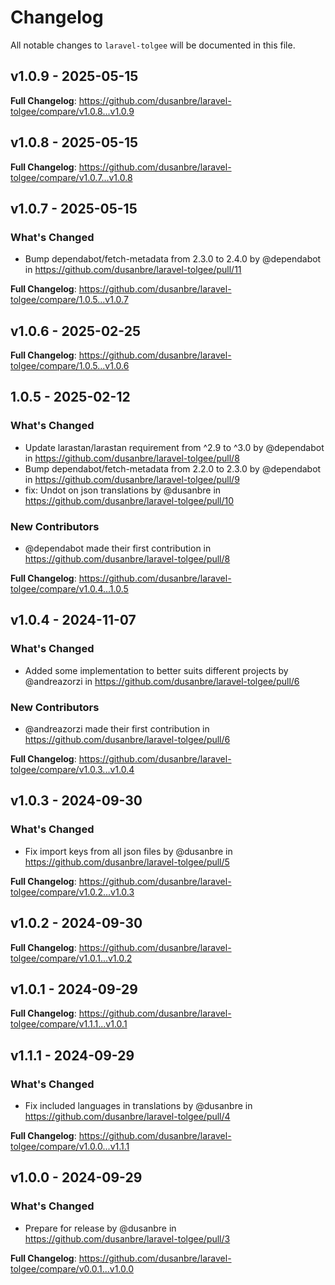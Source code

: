 # Changelog

All notable changes to `laravel-tolgee` will be documented in this file.

## v1.0.9 - 2025-05-15

**Full Changelog**: https://github.com/dusanbre/laravel-tolgee/compare/v1.0.8...v1.0.9

## v1.0.8 - 2025-05-15

**Full Changelog**: https://github.com/dusanbre/laravel-tolgee/compare/v1.0.7...v1.0.8

## v1.0.7 - 2025-05-15

### What's Changed

* Bump dependabot/fetch-metadata from 2.3.0 to 2.4.0 by @dependabot in https://github.com/dusanbre/laravel-tolgee/pull/11

**Full Changelog**: https://github.com/dusanbre/laravel-tolgee/compare/1.0.5...v1.0.7

## v1.0.6 - 2025-02-25

**Full Changelog**: https://github.com/dusanbre/laravel-tolgee/compare/1.0.5...v1.0.6

## 1.0.5 - 2025-02-12

### What's Changed

* Update larastan/larastan requirement from ^2.9 to ^3.0 by @dependabot in https://github.com/dusanbre/laravel-tolgee/pull/8
* Bump dependabot/fetch-metadata from 2.2.0 to 2.3.0 by @dependabot in https://github.com/dusanbre/laravel-tolgee/pull/9
* fix: Undot on json translations by @dusanbre in https://github.com/dusanbre/laravel-tolgee/pull/10

### New Contributors

* @dependabot made their first contribution in https://github.com/dusanbre/laravel-tolgee/pull/8

**Full Changelog**: https://github.com/dusanbre/laravel-tolgee/compare/v1.0.4...1.0.5

## v1.0.4 - 2024-11-07

### What's Changed

* Added some implementation to better suits different projects by @andreazorzi in https://github.com/dusanbre/laravel-tolgee/pull/6

### New Contributors

* @andreazorzi made their first contribution in https://github.com/dusanbre/laravel-tolgee/pull/6

**Full Changelog**: https://github.com/dusanbre/laravel-tolgee/compare/v1.0.3...v1.0.4

## v1.0.3 - 2024-09-30

### What's Changed

* Fix import keys from all json files by @dusanbre in https://github.com/dusanbre/laravel-tolgee/pull/5

**Full Changelog**: https://github.com/dusanbre/laravel-tolgee/compare/v1.0.2...v1.0.3

## v1.0.2 - 2024-09-30

**Full Changelog**: https://github.com/dusanbre/laravel-tolgee/compare/v1.0.1...v1.0.2

## v1.0.1 - 2024-09-29

**Full Changelog**: https://github.com/dusanbre/laravel-tolgee/compare/v1.1.1...v1.0.1

## v1.1.1 - 2024-09-29

### What's Changed

* Fix included languages in translations by @dusanbre in https://github.com/dusanbre/laravel-tolgee/pull/4

**Full Changelog**: https://github.com/dusanbre/laravel-tolgee/compare/v1.0.0...v1.1.1

## v1.0.0 - 2024-09-29

### What's Changed

* Prepare for release by @dusanbre in https://github.com/dusanbre/laravel-tolgee/pull/3

**Full Changelog**: https://github.com/dusanbre/laravel-tolgee/compare/v0.0.1...v1.0.0
